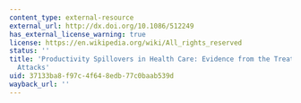 ```yaml
---
content_type: external-resource
external_url: http://dx.doi.org/10.1086/512249
has_external_license_warning: true
license: https://en.wikipedia.org/wiki/All_rights_reserved
status: ''
title: 'Productivity Spillovers in Health Care: Evidence from the Treatment of Heart
  Attacks'
uid: 37133ba8-f97c-4f64-8edb-77c0baab539d
wayback_url: ''
---
```

